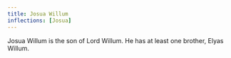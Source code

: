 ```yaml
---
title: Josua Willum
inflections: [Josua]
---
```


Josua Willum is the son of Lord Willum. He has at least one brother, Elyas Willum.


